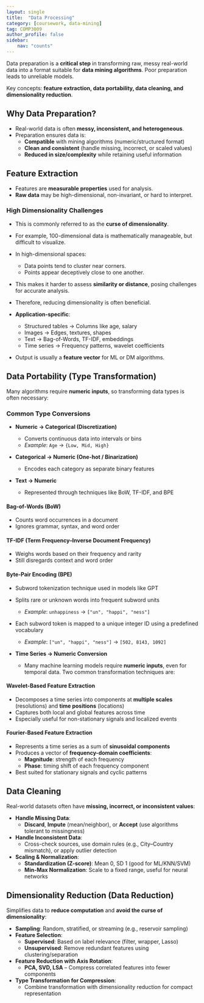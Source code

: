 ```yaml
---
layout: single
title:  "Data Processing"
category: [coursework, data-mining]
tag: COMP3009
author_profile: false
sidebar:
    nav: "counts"
---
```


Data preparation is a **critical step** in transforming raw, messy real-world data into a format suitable for **data mining algorithms**. Poor preparation leads to unreliable models. 

Key concepts: **feature extraction, data portability, data cleaning, and dimensionality reduction**.

## Why Data Preparation?

- Real-world data is often **messy, inconsistent, and heterogeneous**.
- Preparation ensures data is:
  - **Compatible** with mining algorithms (numeric/structured format)
  - **Clean and consistent** (handle missing, incorrect, or scaled values)
  - **Reduced in size/complexity** while retaining useful information


## Feature Extraction

- Features are **measurable properties** used for analysis.
- **Raw data** may be high-dimensional, non-invariant, or hard to interpret.

### High Dimensionality Challenges

- This is commonly referred to as the **curse of dimensionality**.
- For example, 100-dimensional data is mathematically manageable, but difficult to visualize.
- In high-dimensional spaces:
  - Data points tend to cluster near corners.
  - Points appear deceptively close to one another.
- This makes it harder to assess **similarity or distance**, posing challenges for accurate analysis.
- Therefore, reducing dimensionality is often beneficial.


- **Application-specific**:
  - Structured tables → Columns like age, salary  
  - Images → Edges, textures, shapes  
  - Text → Bag-of-Words, TF-IDF, embeddings  
  - Time series → Frequency patterns, wavelet coefficients
- Output is usually a **feature vector** for ML or DM algorithms.


## Data Portability (Type Transformation)

Many algorithms require **numeric inputs**, so transforming data types is often necessary:

### Common Type Conversions

- **Numeric → Categorical (Discretization)**  
  - Converts continuous data into intervals or bins  
  - *Example*: `Age` → `{Low, Mid, High}`

- **Categorical → Numeric (One-hot / Binarization)**  
  - Encodes each category as separate binary features

- **Text → Numeric**  
  - Represented through techniques like BoW, TF-IDF, and BPE

#### Bag-of-Words (BoW)
- Counts word occurrences in a document  
- Ignores grammar, syntax, and word order

#### TF-IDF (Term Frequency–Inverse Document Frequency)
- Weighs words based on their frequency and rarity  
- Still disregards context and word order

#### Byte-Pair Encoding (BPE)
- Subword tokenization technique used in models like GPT  
- Splits rare or unknown words into frequent subword units  
  - *Example*: `unhappiness` → `["un", "happi", "ness"]`
- Each subword token is mapped to a unique integer ID using a predefined vocabulary  
  - *Example*: `["un", "happi", "ness"]` → `[502, 8143, 1092]`


- **Time Series → Numeric Conversion**
  - Many machine learning models require **numeric inputs**, even for temporal data. Two common transformation techniques are:

#### Wavelet-Based Feature Extraction
- Decomposes a time series into components at **multiple scales** (resolutions) and **time positions** (locations)
- Captures both local and global features across time  
- Especially useful for non-stationary signals and localized events

#### Fourier-Based Feature Extraction
- Represents a time series as a sum of **sinusoidal components**
- Produces a vector of **frequency-domain coefficients**:
  - **Magnitude**: strength of each frequency
  - **Phase**: timing shift of each frequency component  
- Best suited for stationary signals and cyclic patterns


## Data Cleaning

Real-world datasets often have **missing, incorrect, or inconsistent values**:

- **Handle Missing Data**:
  - **Discard**, **Impute** (mean/neighbor), or **Accept** (use algorithms tolerant to missingness)
- **Handle Inconsistent Data**:
  - Cross-check sources, use domain rules (e.g., City–Country mismatch), or apply outlier detection
- **Scaling & Normalization**:
  - **Standardization (Z-score)**: Mean 0, SD 1 (good for ML/KNN/SVM)  
  - **Min-Max Normalization**: Scale to a fixed range, useful for neural networks


## Dimensionality Reduction (Data Reduction)

Simplifies data to **reduce computation** and **avoid the curse of dimensionality**:

- **Sampling**: Random, stratified, or streaming (e.g., reservoir sampling)
- **Feature Selection**:
  - **Supervised**: Based on label relevance (filter, wrapper, Lasso)  
  - **Unsupervised**: Remove redundant features using clustering/separation
- **Feature Reduction with Axis Rotation**:
  - **PCA, SVD, LSA** – Compress correlated features into fewer components
- **Type Transformation for Compression**:
  - Combine transformation with dimensionality reduction for compact representation

